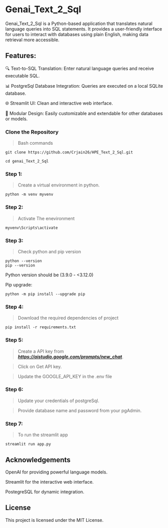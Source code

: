 # Genai_Text_2_Sql
Genai_Text_2_Sql is a Python-based application that translates natural language queries into SQL statements. It provides a user-friendly interface for users to interact with databases using plain English, making data retrieval more accessible.

## Features:

🔍 Text-to-SQL Translation: Enter natural language queries and receive executable SQL.

📊 PostgreSql Database Integration: Queries are executed on a local SQLite database.

🌐 Streamlit UI: Clean and interactive web interface.

🧩 Modular Design: Easily customizable and extendable for other databases or models.


### Clone the Repository

>Bash commands
```
git clone https://github.com/Crjain26/HPE_Text_2_Sql.git

cd genai_Text_2_Sql

```

### Step 1:
>Create a virtual environment in python.

```
python -m venv myvenv

```
### Step 2:
>Activate The enevironment
```
myvenv\Scripts\activate
```

### Step 3:
>Check python and pip version
```
python --version
pip --version
```
Python version should be (3.9.0 - <3.12.0) 

Pip upgrade:
```
python -m pip install --upgrade pip

```

### Step 4:
>Download the required dependencies of project
```
pip install -r requirements.txt
``` 

### Step 5:
>Create a API key from ***https://aistudio.google.com/prompts/new_chat***.

>Click on Get API key.

>Update the GOOGLE_API_KEY in the .env file 

### Step 6:
>Update your credentials of postgreSql.

>Provide database name and password from your pgAdmin.

### Step 7:
>To run the streamlit app
```
streamlit run app.py
```

## Acknowledgements

OpenAI for providing powerful language models.

Streamlit for the interactive web interface.

PostegreSQL for dynamic integration.



## License
This project is licensed under the MIT License.
